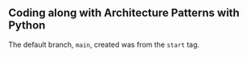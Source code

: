 ## Coding along with Architecture Patterns with Python

The default branch, `main`, created was from the `start` tag.


